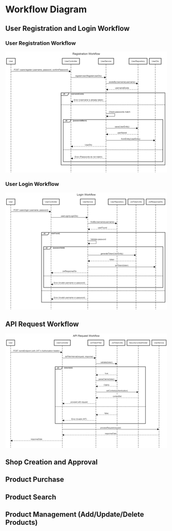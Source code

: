 # Workflow Diagram

## User Registration and Login Workflow
### User Registration Workflow
![User Registration Workflow](RegistrationWorkflow.png)
### User Login Workflow
![User Login Workflow ](LoginWorkflow.png)

## API Request Workflow
![API Request Workflow](APIRequestWorkflow.png)

## Shop Creation and Approval


## Product Purchase

## Product Search

## Product Management (Add/Update/Delete Products)
